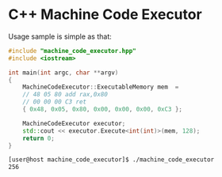 # C++ Machine Code Executor
Usage sample is simple as that:
```cpp
#include "machine_code_executor.hpp"
#include <iostream>

int main(int argc, char **argv)
{
	MachineCodeExecutor::ExecutableMemory mem  =
	// 48 05 80 add rax,0x80
	// 00 00 00 C3 ret
	{ 0x48, 0x05, 0x80, 0x00, 0x00, 0x00, 0xC3 };

	MachineCodeExecutor executor;
	std::cout << executor.Execute<int(int)>(mem, 128);
	return 0;
}
```

```bash
[user@host machine_code_executor]$ ./machine_code_executor
256
```